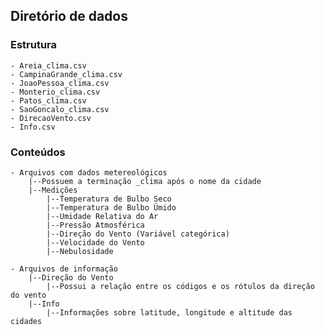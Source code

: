 ## __Diretório de dados__

### __Estrutura__
	- Areia_clima.csv
	- CampinaGrande_clima.csv
	- JoaoPessoa_clima.csv
	- Monterio_clima.csv
	- Patos_clima.csv
	- SaoGoncalo_clima.csv
	- DirecaoVento.csv
	- Info.csv

### __Conteúdos__
	- Arquivos com dados metereológicos
		|--Possuem a terminação _clima após o nome da cidade
		|--Medições
			|--Temperatura de Bulbo Seco
			|--Temperatura de Bulbo Úmido
			|--Umidade Relativa do Ar
			|--Pressão Atmosférica
			|--Direção do Vento (Variável categórica)
			|--Velocidade do Vento
			|--Nebulosidade 
	
	- Arquivos de informação
		|--Direção do Vento
			|--Possui a relação entre os códigos e os rótulos da direção do vento
		|--Info
			|--Informações sobre latitude, longitude e altitude das cidades